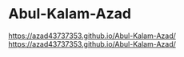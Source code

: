 # Abul-Kalam-Azad
https://azad43737353.github.io/Abul-Kalam-Azad/
https://azad43737353.github.io/Abul-Kalam-Azad/
